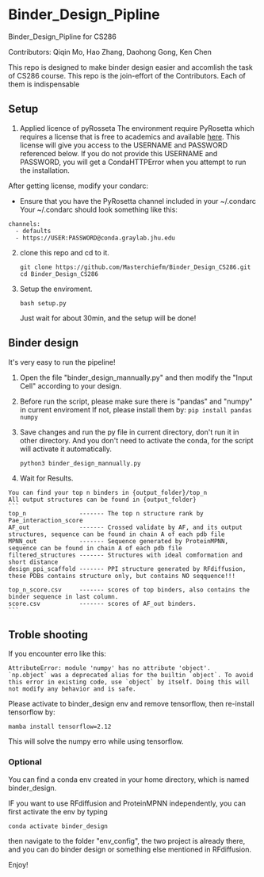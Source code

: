 # Binder_Design_Pipline
 Binder_Design_Pipline for CS286

 Contributors: Qiqin Mo, Hao Zhang, Daohong Gong, Ken Chen

 This repo is designed to make binder design easier and accomlish the task of CS286 course.
 This repo is the join-effort of the Contributors. Each of them is indispensable

## Setup
1. Applied licence of pyRosseta
    The environment require PyRosetta which requires a license that
   is free to academics and available [here](https://graylab.jhu.edu/pyrosetta/downloads/documentation/PyRosetta_Install_Tutorial.pdf).
   This license will give you access to the USERNAME and PASSWORD
   referenced below. If you do not provide this USERNAME and PASSWORD,
   you will get a CondaHTTPError when you attempt to run the installation.

After getting license, modify your condarc:
 - Ensure that you have the PyRosetta channel included in your ~/.condarc
Your ~/.condarc should look something like this:
```
channels:
  - defaults
  - https://USER:PASSWORD@conda.graylab.jhu.edu
```
    

2. clone this repo and cd to it.
   ```
   git clone https://github.com/Masterchiefm/Binder_Design_CS286.git
   cd Binder_Design_CS286
   ```
3. Setup the enviroment.
   ```
   bash setup.py
   ```
   Just wait for about 30min, and the setup will be done!

## Binder design
   It's very easy to run the pipeline!

   1) Open the file "binder_design_mannually.py" and then modify the
   "Input Cell" according to your design.

   2) Before run the script, please make sure there is "pandas" and "numpy" in current enviroment
    If not, please install them by:
    ```
    pip install pandas numpy
    ```

   4) Save changes and run the py file in current directory, don't run it in 
      other directory. And you don't need to activate the conda, for
      the script will activate it automatically.
      ```
      python3 binder_design_mannually.py
      ```

   5) Wait for Results.
     
    You can find your top n binders in {output_folder}/top_n
    All output structures can be found in {output_folder}
    ```
    top_n               ------- The top n structure rank by Pae_interaction_score
    AF_out              ------- Crossed validate by AF, and its output structures, sequence can be found in chain A of each pdb file
    MPNN_out            ------- Sequence generated by ProteinMPNN, sequence can be found in chain A of each pdb file
    filtered_structures ------- Structures with ideal comformation and short distance
    design_ppi_scaffold ------- PPI structure generated by RFdiffusion, these PDBs contains structure only, but contains NO seqquence!!!

    top_n_score.csv     ------- scores of top binders, also contains the binder sequence in last column.
    score.csv           ------- scores of AF_out binders.
    ```
    
## Troble shooting
If you encounter erro like this:
```
AttributeError: module 'numpy' has no attribute 'object'.
`np.object` was a deprecated alias for the builtin `object`. To avoid this error in existing code, use `object` by itself. Doing this will not modify any behavior and is safe.
```
Please activate to binder_design env and remove tensorflow, then
re-install tensorflow by:
```
mamba install tensorflow=2.12
```
This will solve the numpy erro while using tensorflow.

### Optional
You can find a conda env created in your home directory, which is
named binder_design.

IF you want to use RFdiffusion and ProteinMPNN independently, you
can first activate the env by typing
```
conda activate binder_design
```
then navigate to the folder "env_config", the two project is already
there, and you can do binder design or something else mentioned in 
RFdiffusion.

Enjoy!